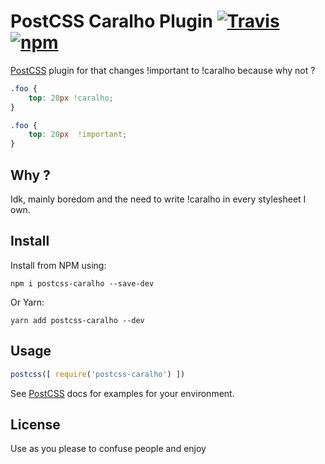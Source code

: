# PostCSS Caralho Plugin [![Travis](https://travis-ci.org/SaraVieira/postcss-caralho.svg?branch=master)](https://travis-ci.org/SaraVieira/postcss-caralho) [![npm](https://badge.fury.io/js/postcss-caralho.svg)](https://www.npmjs.com/package/postcss-caralho)

[PostCSS] plugin for that changes !important to !caralho because why not ?

[PostCSS]: https://github.com/postcss/postcss

```css
.foo {
    top: 20px !caralho;
}
```

```css
.foo {
    top: 20px  !important;
}
```

## Why ?

Idk, mainly boredom and the need to write !caralho in every stylesheet I own.

## Install

Install from NPM using:

```
npm i postcss-caralho --save-dev
```

Or Yarn:

```
yarn add postcss-caralho --dev
```

## Usage

```js
postcss([ require('postcss-caralho') ])
```

See [PostCSS] docs for examples for your environment.


## License

Use as you please to confuse people and enjoy

